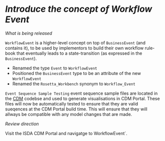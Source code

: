 # *Introduce the concept of Workflow Event*

_What is being released_

`WorkflowEvent` is a higher-level concept on top of `BusinessEvent` (and contains it), to be used by implementors to build their own workflow rule-book that eventually leads to a state-transition (as expressed in the `BusinessEvent`).
 - Renamed the type  `Event` to `WorkflowEvent`
 - Positioned the `BusinessEvent` type to be an attribute of the new `WorkflowEvent`
 - Renamed the `Rosetta_Workbench` synonym to `Workflow_Event`
 
 `Event Sequence Sample Testing` event sequence sample files are located in the [CDM](https://github.com/REGnosys/rosetta-cdm/tree/master/src/main/resources/cdm-sample-files/event-sequences) codebse and used to generate visualisations in CDM Portal. These files will now be automatically tested to ensure that they are valid sueqences at the CDM Portal build time. This will ensure that they will allways be compatible with any model changes that are made.

_Review direction_

Visit the ISDA CDM Portal and navigatge to WorkflowEvent`.
